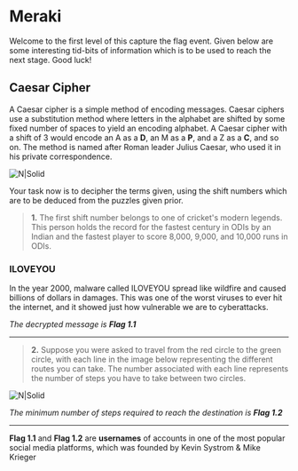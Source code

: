 # **Meraki**
Welcome to the first level of this capture the flag event. Given below are some interesting tid-bits of information which is to be used to reach the next stage. Good luck!
## Caesar Cipher
A Caesar cipher is a simple method of encoding messages. Caesar ciphers use a substitution method where letters in the alphabet are shifted by some fixed number of spaces to yield an encoding alphabet. A Caesar cipher with a shift of 3 would encode an A as a **D**, an M as a **P**, and a Z as a **C**, and so on. The method is named after Roman leader Julius Caesar, who used it in his private correspondence. 

![N|Solid](https://ds055uzetaobb.cloudfront.net/brioche/uploads/7kJpXQqFoJ-800px-caesar3svg.png?width=600)

Your task now is to decipher the terms given, using the shift numbers which are to be deduced from the puzzles given prior.
> **1.** The first shift number belongs to one 
> of cricket's modern legends. This person
> holds the record for the fastest
> century in ODIs by an Indian
> and the fastest player to score
> 8,000, 9,000, and 10,000 runs in ODIs.

### ILOVEYOU
In the year 2000, malware called ILOVEYOU spread like wildfire and caused billions of dollars in damages. This was one of the worst viruses to ever hit the internet, and it showed just how vulnerable we are to cyberattacks.

_The decrypted message is **Flag 1.1**_
___

> **2.** Suppose you were asked to travel from
> the red circle to the green circle, with each line
> in the image below representing the different
> routes you can take. The number associated with 
> each line represents the number of steps
> you have to take between two circles.

![N|Solid](https://i.imgur.com/OwWUWe3.png?width=500)

_The minimum number of steps required to reach the destination is **Flag 1.2**_
___
**Flag 1.1** and **Flag 1.2** are **usernames** of accounts in one of the most popular social media platforms, which was founded by Kevin Systrom & Mike Krieger
